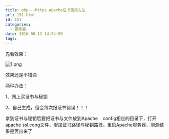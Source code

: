 ```yaml
---
title: php---https Apache证书使用方法
url: 151.html
id: 151
categories:
  - 服务器
date: 2016-08-12 14:54:59
tags:
---
```


先看效果：

![1.png](/ueditor/php/upload/image/20160812/1470978621547384.png "1470978621547384.png")

效果还是不错滴

  

两种办法：

1、网上买证书与秘钥

2、自己生成，但会每次报证书错误！！！

  

拿到证书与秘钥后要把证书与文件放到Apache    config相应的目录下，打开apache ssl.cong文件，增加证书路径与秘钥路径。重启Apache服务器，测测结果是否出来了